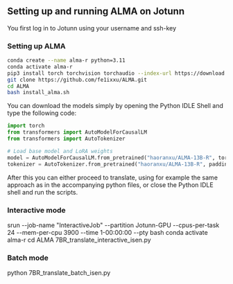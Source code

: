 ## Setting up and running ALMA on Jotunn

You first log in to Jotunn using your username and ssh-key


### Setting up ALMA
```bash
conda create --name alma-r python=3.11
conda activate alma-r
pip3 install torch torchvision torchaudio --index-url https://download.pytorch.org/whl/cu118
git clone https://github.com/fe1ixxu/ALMA.git
cd ALMA
bash install_alma.sh
```

You can download the models simply by opening the Python IDLE Shell and type the following code:
```python
import torch
from transformers import AutoModelForCausalLM
from transformers import AutoTokenizer

# Load base model and LoRA weights
model = AutoModelForCausalLM.from_pretrained("haoranxu/ALMA-13B-R", torch_dtype=torch.float16, device_map="auto")
tokenizer = AutoTokenizer.from_pretrained("haoranxu/ALMA-13B-R", padding_side='left')
```
After this you can either proceed to translate, using for example the same approach as in the accompanying python files, or close the Python IDLE shell and run the scripts.

### Interactive mode
srun --job-name "InteractiveJob" --partition Jotunn-GPU --cpus-per-task 24 --mem-per-cpu 3900 --time 1-00:00:00 --pty bash
conda activate alma-r
cd ALMA
7BR_translate_interactive_isen.py
### Batch mode
python 7BR_translate_batch_isen.py